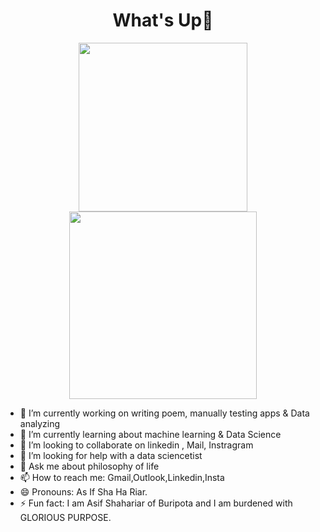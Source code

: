 <h1 align="center"> What's Up👋 </h1>

<div align="center">
      <img src="https://i.giphy.com/media/v1.Y2lkPTc5MGI3NjExZjcxc20yanh4NnN6N3I1bWR1eWYwaHlqcTBxajBoMXc0bGZ2c3loeiZlcD12MV9pbnRlcm5hbF9naWZfYnlfaWQmY3Q9Zw/h2LCfvk3XBlQxKyKWY/giphy.gif" width="270px" />
      <img src="https://media.giphy.com/media/xT9IgzoKnwFNmISR8I/giphy.gif" width="300px" />
</div>

- 🔭 I’m currently working on writing poem, manually testing apps & Data analyzing  
- 🌱 I’m currently learning about machine learning & Data Science 
- 👯 I’m looking to collaborate on linkedin , Mail, Instragram 
- 🤔 I’m looking for help with a data sciencetist 
- 💬 Ask me about philosophy of life
- 📫 How to reach me: Gmail,Outlook,Linkedin,Insta
- 😄 Pronouns: As If Sha Ha Riar.
- ⚡ Fun fact: I am Asif Shahariar of Buripota and I am burdened with GLORIOUS PURPOSE.


